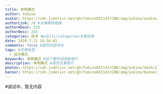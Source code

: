 ```yaml
---
title: 单例模式
author: Yukino
avatar: https://cdn.jsdelivr.net/gh/Yukino831143/CDN/img/yukino/avatar/a26.ico #头像地址
authorLink: /# #头像跳转链接
authorAbout: 233
authorDesc: 233
categories: 技术 #public/catagories文章目录
date: 2020-7-12 16:16:01
comments: false #是否开启评论
tags: #文章标签
  - 设计模式
keywords: 单例模式 #这个暂时没找到用户
description: 单例模式 #首页文章简介
photos: https://cdn.jsdelivr.net/gh/Yukino831143/CDN/img/yukino/dash/2.png #首页的文章的封面图
banner: https://cdn.jsdelivr.net/gh/Yukino831143/CDN/img/yukino/banner/1.jpg #文章详情页的banner
---
```


#调试中，暂无内容
